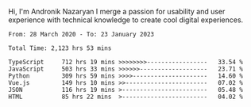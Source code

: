 Hi, I'm Andronik Nazaryan
I merge a passion for usability and user experience with technical knowledge to create cool digital experiences.


<!--START_SECTION:waka-->

```text
From: 28 March 2020 - To: 23 January 2023

Total Time: 2,123 hrs 53 mins

TypeScript     712 hrs 19 mins >>>>>>>>-----------------   33.54 %
JavaScript     503 hrs 33 mins >>>>>>-------------------   23.71 %
Python         309 hrs 59 mins >>>>---------------------   14.60 %
Vue.js         149 hrs 10 mins >>-----------------------   07.02 %
JSON           116 hrs 19 mins >------------------------   05.48 %
HTML           85 hrs 22 mins  >------------------------   04.02 %
```

<!--END_SECTION:waka-->
